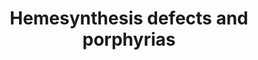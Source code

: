 ---
annotations:
- type: Disease Ontology
  value: inherited metabolic disorder
- type: Disease Ontology
  value: acute intermittent porphyria
- type: Cell Type Ontology
  value: hepatocyte
- type: Disease Ontology
  value: hepatoerythropoietic porphyria
- type: Disease Ontology
  value: porphyria cutanea tarda
authors:
- Juliajohnsson
description: Biosynthesis of heme and an overview of enzyme deficiencies seen in prophyrias
  and lead poisoning.
last-edited: 2022-02-24
organisms:
- Homo sapiens
redirect_from:
- /index.php/Pathway:WP5169
- /instance/WP5169
schema-jsonld:
- '@context': https://schema.org/
  '@id': https://wikipathways.github.io/pathways/WP5169.html
  '@type': Dataset
  creator:
    '@type': Organization
    name: WikiPathways
  description: Biosynthesis of heme and an overview of enzyme deficiencies seen in
    prophyrias and lead poisoning.
  keywords:
  - Coproporphyrinogen I
  - ALAD
  - ALAS2
  - hydroxymethylbilane
  - Uroporphyrinogen I
  - Uroporphyrinogen III
  - Succinyl-CoA
  - CPOX
  - Coproporphyrinogen III
  - Protoheme
  - UROS
  - protoporphyrin IX
  - Heptacarboxylporphyrin I
  - UROD
  - Glycine
  - Porphobilinogen
  - Heptacarboxylporphyrin III
  - Hexacarboxylporphyrin III
  - Hexacarboxylporphyrin I
  - Pentacarboxylporphyrin I
  - delta-aminolevulinic acid
  - PPOX
  - Pentacarboxyl porphyrinogen III
  - FECH
  - HMBS
  - Protoporphyrinogen IX
  - ALAS1
  license: CC0
  name: Hemesynthesis defects and porphyrias
seo: CreativeWork
title: Hemesynthesis defects and porphyrias
wpid: WP5169
---